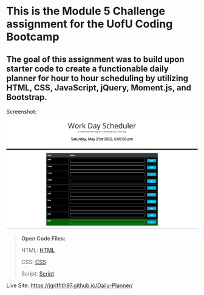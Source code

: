 # This is the Module 5 Challenge assignment for the UofU Coding Bootcamp

## The goal of this assignment was to build upon starter code to create a functionable daily planner for hour to hour scheduling by utilizing HTML, CSS, JavaScript, jQuery, Moment.js, and Bootstrap.

Screenshot: ![Site Screenshot](./Assets/Screenshot/Module-5-img.png/)

>**Open Code Files:**
>
>HTML: [HTML](./index.html)
>
>CSS: [CSS](./style.css)
>
>Script: [Script](./script.js)

Live Site: https://jgriffith97.github.io/Daily-Planner/